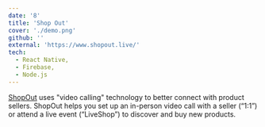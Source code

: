 ```yaml
---
date: '8'
title: 'Shop Out'
cover: './demo.png'
github: ''
external: 'https://www.shopout.live/'
tech:
  - React Native,
  - Firebase,
  - Node.js
---
```


[ShopOut](https://www.shopout.live/) uses "video calling" technology to better connect with product sellers. ShopOut helps you set up an in-person video call with a seller (“1:1”) or attend a live event (“LiveShop”) to discover and buy new products.

